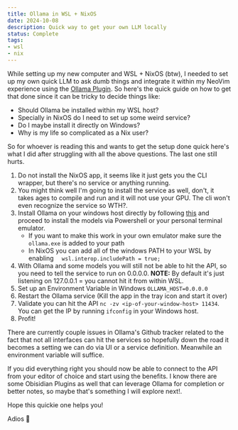 ```yaml
---
title: Ollama in WSL + NixOS
date: 2024-10-08
description: Quick way to get your own LLM locally
status: Complete
tags: 
- wsl
- nix
---
```


While setting up my new computer and WSL + NixOS (btw), I needed to set up my own quick LLM to ask dumb things and integrate it within my NeoVim experience using the [Ollama Plugin](https://github.com/nomnivore/ollama.nvim).
So here's the quick guide on how to get that done since it can be tricky to decide things like:

- Should Ollama be installed within my WSL host?
- Specially in NixOS do I need to set up some weird service?
- Do I maybe install it directly on Windows?
- Why is my life so complicated as a Nix user?


So for whoever is reading this and wants to get the setup done quick here's what I did after struggling with all the above questions. The last one still hurts.

1. Do not install the NixOS app, it seems like it just gets you the CLI wrapper, but there's no service or anything running.
2. You might think well I'm going to install the service as well, don't, it takes ages to compile and run and it will not use your GPU. The cli won't even recognize the service so WTH?.
3. Install Ollama on your windows host directly by following [this](https://ollama.com/download) and proceed to install the models via Powershell or your personal terminal emulator.
    - If you want to make this work in your own emulator make sure the `ollama.exe` is added to your path
    - In NixOS you can add all of the windows PATH to your WSL by enabling `  wsl.interop.includePath = true;`
4. With Ollama and some models you will still not be able to hit the API, so you need to tell the service to run on 0.0.0.0. **NOTE:** By default it's just listening on 127.0.0.1 = you cannot hit it from within WSL.
5. Set up an Environment Variable in Windows `OLLAMA_HOST=0.0.0.0`
6. Restart the Ollama service (Kill the app in the tray icon and start it over)
7. Validate you can hit the API `nc -zv <ip-of-your-window-host> 11434`. You can get the IP by running `ifconfig` in your Windows host.
8. Profit!

There are currently couple issues in Ollama's Github tracker related to the fact that not all interfaces can hit the services so hopefully down the road it becomes a setting we can do via UI or a service definition. Meanwhile an environment variable will suffice.

If you did everything right you should now be able to connect to the API from your editor of choice and start using the benefits.
I know there are some Obisidian Plugins as well that can leverage Ollama for completion or better notes, so maybe that's something I will explore next!.

Hope this quickie one helps you!

Adios 👋

